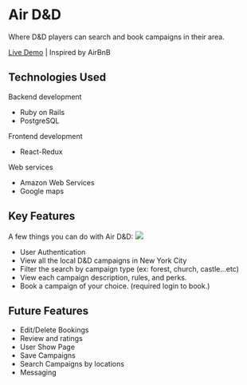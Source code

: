 # Air D&D
Where D&D players can search and book campaigns in their area. 

[Live Demo](https://air-d-n-d.herokuapp.com/#/) | Inspired by AirBnB

## Technologies Used
Backend development
* Ruby on Rails
* PostgreSQL

Frontend development
* React-Redux

Web services
* Amazon Web Services
* Google maps

## Key Features
A few things you can do with Air D&D:
![](https://airdnd-dev.s3.amazonaws.com/readme/map-airdnd.png)
* User Authentication
* View all the local D&D campaigns in New York City
* Filter the search by campaign type (ex: forest, church, castle...etc)
* View each campaign description, rules, and perks.
* Book a campaign of your choice. (required login to book.)

## Future Features
* Edit/Delete Bookings
* Review and ratings
* User Show Page
* Save Campaigns
* Search Campaigns by locations
* Messaging
